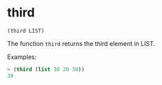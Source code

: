 # third

`(third LIST)`

The function `third` returns the third element in LIST.

Examples:

```lisp
> (third (list 10 20 30))
30
```
